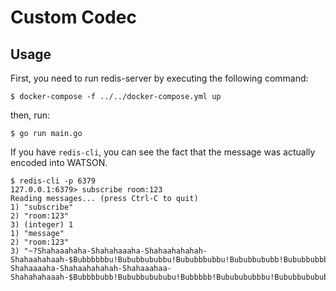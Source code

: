 # Custom Codec

## Usage

First, you need to run redis-server by executing the following command:

```
$ docker-compose -f ../../docker-compose.yml up
```

then, run:

```
$ go run main.go
```

If you have `redis-cli`, you can see the fact that the message was actually encoded into WATSON.

```
$ redis-cli -p 6379
127.0.0.1:6379> subscribe room:123
Reading messages... (press Ctrl-C to quit)
1) "subscribe"
2) "room:123"
3) (integer) 1
1) "message"
2) "room:123"
3) "~?Shahaaahaha-Shahahaaaha-Shahaahahahah-Shahaahahaah-$Bubbbbbbu!Bububbububbu!Bububbbubbu!Bububbububb!Bububbubbbu!Bububbbbbu!M?Shahaaaaha-Shahaahahahah-Shahaaahaa-Shahahahaaah-$Bubbbbubb!Bububbubububu!Bubbbbb!Bububububbbu!Bububbubububu!Bubububbubbu!Bubbbbb!Bububbubbubu!Bububbububub!Bububbubububu!Bubububbububu!Bubbbbb!Bubububbubb!Bububbubbb!Bububbbbbu!Bubububbubb!Bubbbbb!Bubububbubb!Bububbubbb!Bububbubbbu!Bubububbbubu!Bubbbbb!Bububbububbu!Bububbbubbu!Bubububbbubu!Bubububbbubu!Bububbbbbu!Bububbbububu!Bububbbubbu!Bubbbbb!Bubububbububu!Bububbbbbu!Bubububbbubu!Bubbbbb!Bububbububbu!Bububbbbbu!Bubububbbub!Bubububbbubu!Bububbubbb!Bububbbbbu!Bububbububb!Bububbbubbu!Bububbbubb!Bubbbbb!Bububbubbbu!Bububbububub!Bubububbubb!Bububbubububu!Bubbbbb!Bubbubbububu!Bubbbbbbu!Bubbubbubb!Bubbubbbubu!Bubbbubububu!Bubbbububub!Bubububububu!M"
```
